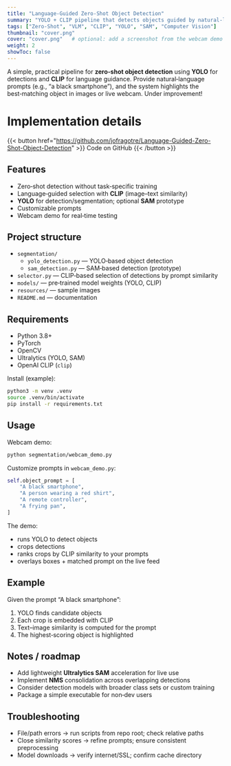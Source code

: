 ```yaml
---
title: "Language‑Guided Zero‑Shot Object Detection"
summary: "YOLO + CLIP pipeline that detects objects guided by natural‑language prompts (webcam demo included)."
tags: ["Zero‑Shot", "VLM", "CLIP", "YOLO", "SAM", "Computer Vision"]
thumbnail: "cover.png"
cover: "cover.png"   # optional: add a screenshot from the webcam demo
weight: 2
showToc: false
---
```


A simple, practical pipeline for **zero‑shot object detection** using **YOLO** for detections and **CLIP** for language guidance. Provide natural‑language prompts (e.g., “a black smartphone”), and the system highlights the best‑matching object in images or live webcam. Under improvement! 

# Implementation details

{{< button href="https://github.com/jofragotre/Language-Guided-Zero-Shot-Object-Detection" >}}
Code on GitHub
{{< /button >}}

## Features
- Zero‑shot detection without task‑specific training
- Language‑guided selection with **CLIP** (image–text similarity)
- **YOLO** for detection/segmentation; optional **SAM** prototype
- Customizable prompts
- Webcam demo for real‑time testing

## Project structure
- `segmentation/`
  - `yolo_detection.py` — YOLO‑based object detection
  - `sam_detection.py` — SAM‑based detection (prototype)
- `selector.py` — CLIP‑based selection of detections by prompt similarity
- `models/` — pre‑trained model weights (YOLO, CLIP)
- `resources/` — sample images
- `README.md` — documentation

## Requirements
- Python 3.8+
- PyTorch
- OpenCV
- Ultralytics (YOLO, SAM)
- OpenAI CLIP (`clip`)

Install (example):
```bash
python3 -m venv .venv
source .venv/bin/activate
pip install -r requirements.txt
```

## Usage

Webcam demo:
```bash
python segmentation/webcam_demo.py
```

Customize prompts in `webcam_demo.py`:
```python
self.object_prompt = [
    "A black smartphone",
    "A person wearing a red shirt",
    "A remote controller",
    "A frying pan",
]
```

The demo:
- runs YOLO to detect objects
- crops detections
- ranks crops by CLIP similarity to your prompts
- overlays boxes + matched prompt on the live feed

## Example
Given the prompt “A black smartphone”:
1) YOLO finds candidate objects  
2) Each crop is embedded with CLIP  
3) Text–image similarity is computed for the prompt  
4) The highest‑scoring object is highlighted

## Notes / roadmap
- Add lightweight **Ultralytics SAM** acceleration for live use
- Implement **NMS** consolidation across overlapping detections
- Consider detection models with broader class sets or custom training
- Package a simple executable for non‑dev users

## Troubleshooting
- File/path errors → run scripts from repo root; check relative paths
- Close similarity scores → refine prompts; ensure consistent preprocessing
- Model downloads → verify internet/SSL; confirm cache directory